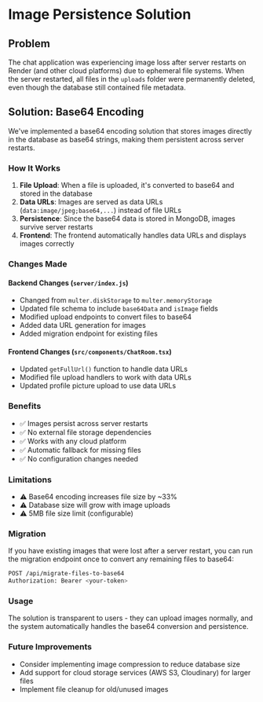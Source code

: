 # Image Persistence Solution

## Problem
The chat application was experiencing image loss after server restarts on Render (and other cloud platforms) due to ephemeral file systems. When the server restarted, all files in the `uploads` folder were permanently deleted, even though the database still contained file metadata.

## Solution: Base64 Encoding
We've implemented a base64 encoding solution that stores images directly in the database as base64 strings, making them persistent across server restarts.

### How It Works

1. **File Upload**: When a file is uploaded, it's converted to base64 and stored in the database
2. **Data URLs**: Images are served as data URLs (`data:image/jpeg;base64,...`) instead of file URLs
3. **Persistence**: Since the base64 data is stored in MongoDB, images survive server restarts
4. **Frontend**: The frontend automatically handles data URLs and displays images correctly

### Changes Made

#### Backend Changes (`server/index.js`)
- Changed from `multer.diskStorage` to `multer.memoryStorage`
- Updated file schema to include `base64Data` and `isImage` fields
- Modified upload endpoints to convert files to base64
- Added data URL generation for images
- Added migration endpoint for existing files

#### Frontend Changes (`src/components/ChatRoom.tsx`)
- Updated `getFullUrl()` function to handle data URLs
- Modified file upload handlers to work with data URLs
- Updated profile picture upload to use data URLs

### Benefits
- ✅ Images persist across server restarts
- ✅ No external file storage dependencies
- ✅ Works with any cloud platform
- ✅ Automatic fallback for missing files
- ✅ No configuration changes needed

### Limitations
- ⚠️ Base64 encoding increases file size by ~33%
- ⚠️ Database size will grow with image uploads
- ⚠️ 5MB file size limit (configurable)

### Migration
If you have existing images that were lost after a server restart, you can run the migration endpoint once to convert any remaining files to base64:

```bash
POST /api/migrate-files-to-base64
Authorization: Bearer <your-token>
```

### Usage
The solution is transparent to users - they can upload images normally, and the system automatically handles the base64 conversion and persistence.

### Future Improvements
- Consider implementing image compression to reduce database size
- Add support for cloud storage services (AWS S3, Cloudinary) for larger files
- Implement file cleanup for old/unused images 